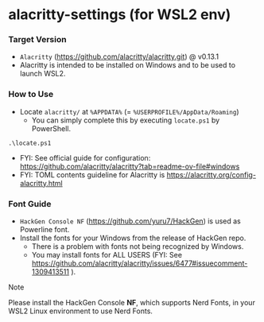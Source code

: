 # alacritty-settings (for WSL2 env)

### Target Version
- `Alacritty` (https://github.com/alacritty/alacritty.git) @ v0.13.1
- Alacritty is intended to be installed on Windows and to be used to launch WSL2.

### How to Use
- Locate `alacritty/` at `%APPDATA%` (= `%USERPROFILE%/AppData/Roaming`)
  - You can simply complete this by executing `locate.ps1` by PowerShell.

```
.\locate.ps1
```

- FYI: See official guide for configuration: https://github.com/alacritty/alacritty?tab=readme-ov-file#windows
- FYI: TOML contents guideline for Alacritty is https://alacritty.org/config-alacritty.html

### Font Guide
- `HackGen Console NF` (https://github.com/yuru7/HackGen) is used as Powerline font.
- Install the fonts for your Windows from the release of HackGen repo.
  - There is a problem with fonts not being recognized by Windows.
  - You may install fonts for ALL USERS (FYI: See https://github.com/alacritty/alacritty/issues/6477#issuecomment-1309413511 ).

> [!NOTE]
> Please install the HackGen Console **NF**, which supports Nerd Fonts, in your WSL2 Linux environment to use Nerd Fonts.
